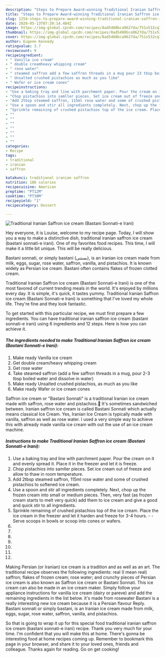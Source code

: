 ```yaml
---
description: "Steps to Prepare Award-winning Traditional Iranian Saffron ice cream (Bastani Sonnati-e Irani)"
title: "Steps to Prepare Award-winning Traditional Iranian Saffron ice cream (Bastani Sonnati-e Irani)"
slug: 1254-steps-to-prepare-award-winning-traditional-iranian-saffron-ice-cream-bastani-sonnati-e-irani
date: 2020-05-13T07:39:14.484Z
image: https://img-global.cpcdn.com/recipes/8ad5488bca9627da/751x532cq70/traditional-iranian-saffron-ice-cream-bastani-sonnati-e-irani-recipe-main-photo.jpg
thumbnail: https://img-global.cpcdn.com/recipes/8ad5488bca9627da/751x532cq70/traditional-iranian-saffron-ice-cream-bastani-sonnati-e-irani-recipe-main-photo.jpg
cover: https://img-global.cpcdn.com/recipes/8ad5488bca9627da/751x532cq70/traditional-iranian-saffron-ice-cream-bastani-sonnati-e-irani-recipe-main-photo.jpg
author: Eugene Kennedy
ratingvalue: 3.7
reviewcount: 9
recipeingredient:
- " Vanilla ice cream"
- " double creamheavy whipping cream"
- " rose water"
- " steamed saffron add a few saffron threads in a mug pour 23 tbsp boiled water and dissolve in water"
- " Unsalted crushed pistachios as much as you like"
- " Wafer or ice cream cones"
recipeinstructions:
- "Use a baking tray and line with parchment paper. Pour the cream on it and evenly spread it. Place it in the freezer and let it is freeze."
- "Chop pistachios into samller pieces. Set ice cream out of freeze and allow to thaw in room temperature."
- "Add 2tbsp steamed saffron, 115ml rose water and some of crushed pistachios to softened ice cream."
- "Use a spoon and stir all ingredients completely. Next, chop up the frozen cream into small or medium pieces. Then, very fast (as frozen cream starts to melt very quick) add them to ice cream and give a good and quick stir to all ingredients."
- "Sprinkle remaining of crushed pistachios top of the ice cream. Place the ice cream in the freezer and let it harden and freeze for 3-4 hours.  Serve scoops in bowls or scoop into cones or wafers."
- ""
- ""
- ""
- ""
- ""
- ""
- ""
categories:
- Recipe
tags:
- traditional
- iranian
- saffron

katakunci: traditional iranian saffron 
nutrition: 186 calories
recipecuisine: American
preptime: "PT12M"
cooktime: "PT30M"
recipeyield: "1"
recipecategory: Dessert

---
```



![Traditional Iranian Saffron ice cream (Bastani Sonnati-e Irani)](https://img-global.cpcdn.com/recipes/8ad5488bca9627da/751x532cq70/traditional-iranian-saffron-ice-cream-bastani-sonnati-e-irani-recipe-main-photo.jpg)

Hey everyone, it is Louise, welcome to my recipe page. Today, I will show you a way to make a distinctive dish, traditional iranian saffron ice cream (bastani sonnati-e irani). One of my favorites food recipes. This time, I will make it a little bit unique. This will be really delicious.

Bastani sonnati, or simply bastani (بستنی), is an Iranian ice cream made from milk, eggs, sugar, rose water, saffron, vanilla, and pistachios. It is known widely as Persian ice cream. Bastani often contains flakes of frozen clotted cream.

Traditional Iranian Saffron ice cream (Bastani Sonnati-e Irani) is one of the most favored of current trending meals in the world. It's enjoyed by millions every day. It is simple, it's quick, it tastes yummy. Traditional Iranian Saffron ice cream (Bastani Sonnati-e Irani) is something that I've loved my whole life. They're fine and they look fantastic.


To get started with this particular recipe, we must first prepare a few ingredients. You can have traditional iranian saffron ice cream (bastani sonnati-e irani) using 6 ingredients and 12 steps. Here is how you can achieve it.

<!--inarticleads1-->

##### The ingredients needed to make Traditional Iranian Saffron ice cream (Bastani Sonnati-e Irani):

1. Make ready  Vanilla ice cream
1. Get  double cream/heavy whipping cream
1. Get  rose water
1. Take  steamed saffron (add a few saffron threads in a mug, pour 2-3 tbsp boiled water and dissolve in water)
1. Make ready  Unsalted crushed pistachios, as much as you like
1. Make ready  Wafer or ice cream cones


Saffron ice cream or &#34;Bastani Sonnati&#34; is a traditional Iranian ice cream made with saffron, rose water and pistachios.💛⁣ It&#39;s sometimes sandwiched between. Iranian saffron ice cream is called Bastani Sonnati which actually means classical Ice Cream. Yes, Iranian Ice Cream is typically made with vanilla, saffron as well as rose water. I used a very simple way to achieve this with already made vanilla ice cream with out the use of an ice cream machine. 

<!--inarticleads2-->

##### Instructions to make Traditional Iranian Saffron ice cream (Bastani Sonnati-e Irani):

1. Use a baking tray and line with parchment paper. Pour the cream on it and evenly spread it. Place it in the freezer and let it is freeze.
1. Chop pistachios into samller pieces. Set ice cream out of freeze and allow to thaw in room temperature.
1. Add 2tbsp steamed saffron, 115ml rose water and some of crushed pistachios to softened ice cream.
1. Use a spoon and stir all ingredients completely. Next, chop up the frozen cream into small or medium pieces. Then, very fast (as frozen cream starts to melt very quick) add them to ice cream and give a good and quick stir to all ingredients.
1. Sprinkle remaining of crushed pistachios top of the ice cream. Place the ice cream in the freezer and let it harden and freeze for 3-4 hours. -  - Serve scoops in bowls or scoop into cones or wafers.
1. 
1. 
1. 
1. 
1. 
1. 
1. 


Making Persian (or Iranian) ice cream is a tradition and as well as an art. The traditional recipe observes the following ingredients: real (I mean real) saffron; flakes of frozen cream; rose water; and crunchy pieces of Persian ice cream is also known as Saffron ice cream or Bastani Sonnati. This ice cream can also be made in an ice cream maker. Simply follow your appliance instructions for vanilla ice cream (dairy or pareve) and add the remaining ingredients in the list below. it&#39;s made from rosewater Bastani is a really interesting new ice cream because it is a Persian flavour Reply. Bastani sonnati or simply bastani, is an Iranian ice cream made from milk, eggs, sugar, rose water, saffron, vanilla, and pistachios. 

So that is going to wrap it up for this special food traditional iranian saffron ice cream (bastani sonnati-e irani) recipe. Thank you very much for your time. I'm confident that you will make this at home. There's gonna be interesting food at home recipes coming up. Remember to bookmark this page in your browser, and share it to your loved ones, friends and colleague. Thanks again for reading. Go on get cooking!
